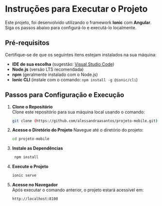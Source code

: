 # Instruções para Executar o Projeto

Este projeto, foi desenvolvido utilizando o framework **Ionic** com **Angular**. Siga os passos abaixo para configurá-lo e executá-lo localmente.

## Pré-requisitos

Certifique-se de que os seguintes itens estejam instalados na sua máquina:

- **IDE de sua escolha** (sugestão: [Visual Studio Code](https://code.visualstudio.com/))
- **Node.js** (versão LTS recomendada)
- **npm** (geralmente instalado com o Node.js)
- **Ionic CLI** (instale com o comando: `npm install -g @ionic/cli`)

## Passos para Configuração e Execução

1. **Clone o Repositório**  
   Clone este repositório para sua máquina local usando o comando:  
   ```bash
   git clone (https://github.com/alessandraasantos/projeto-mobile.git)
2. **Acesse o Diretório do Projeto**
   Navegue até o diretório do projeto:
   ```bash
   cd projeto-mobile
3. **Instale as Dependências**
   ```bash
    npm install

4. **Execute o Projeto**
   ```bash
   ionic serve

5.  **Acesse no Navegador**  
   Após executar o comando anterior, o projeto estará acessível em:
    ```bash
    http://localhost:8100
